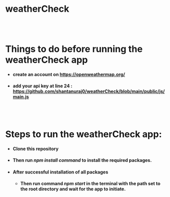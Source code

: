 # weatherCheck



<br>
<br>

# Things to do before running the weatherCheck app
- #### create an account on https://openweathermap.org/
- #### add your api key at line 24  :  https://github.com/shantanuraj0/weatherCheck/blob/main/public/js/main.js


<br>
<br>

# Steps to run the weatherCheck app:

-   #### Clone this repository 
-   ####  Then run *npm install command* to install the required packages.
- #### After successful installation of all packages
  - #### Then run command *npm start* in the terminal with the path set to the root directory and wait for the app to initiate.


<br>
<br>





    


